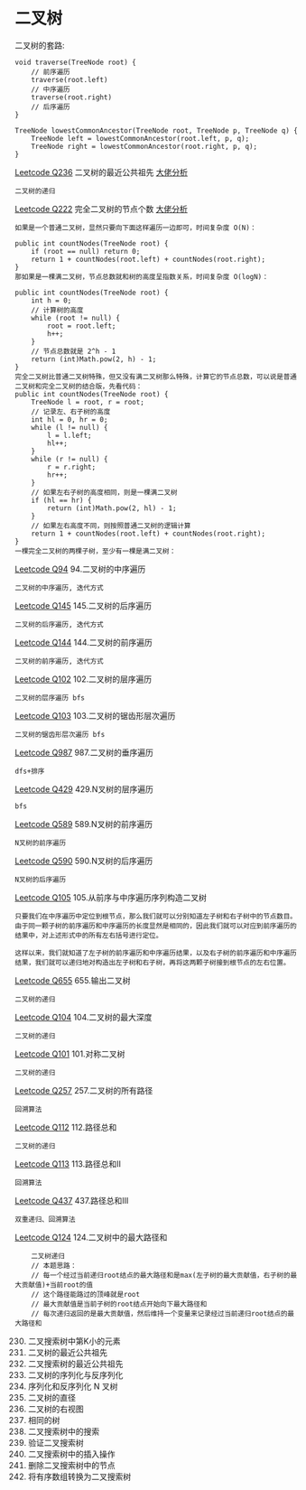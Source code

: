 # 二叉树

二叉树的套路:
```
void traverse(TreeNode root) {
    // 前序遍历
    traverse(root.left)
    // 中序遍历
    traverse(root.right)
    // 后序遍历
}

TreeNode lowestCommonAncestor(TreeNode root, TreeNode p, TreeNode q) {
    TreeNode left = lowestCommonAncestor(root.left, p, q);
    TreeNode right = lowestCommonAncestor(root.right, p, q);
}
```

[Leetcode Q236](java_src/236.二叉树的最近公共祖先.java) 二叉树的最近公共祖先 [大佬分析](https://mp.weixin.qq.com/s/9RKzBcr3I592spAsuMH45g)
```
二叉树的递归
```

[Leetcode Q222](java_src/222.完全二叉树的节点个数.java) 完全二叉树的节点个数 [大佬分析](https://mp.weixin.qq.com/s/xW2fbE3v4JhMSKfxoxIHBg)
```
如果是一个普通二叉树，显然只要向下面这样遍历一边即可，时间复杂度 O(N)：

public int countNodes(TreeNode root) {
    if (root == null) return 0;
    return 1 + countNodes(root.left) + countNodes(root.right);
}
那如果是一棵满二叉树，节点总数就和树的高度呈指数关系，时间复杂度 O(logN)：

public int countNodes(TreeNode root) {
    int h = 0;
    // 计算树的高度
    while (root != null) {
        root = root.left;
        h++;
    }
    // 节点总数就是 2^h - 1
    return (int)Math.pow(2, h) - 1;
}
完全二叉树比普通二叉树特殊，但又没有满二叉树那么特殊，计算它的节点总数，可以说是普通二叉树和完全二叉树的结合版，先看代码：
public int countNodes(TreeNode root) {
    TreeNode l = root, r = root;
    // 记录左、右子树的高度
    int hl = 0, hr = 0;
    while (l != null) {
        l = l.left;
        hl++;
    }
    while (r != null) {
        r = r.right;
        hr++;
    }
    // 如果左右子树的高度相同，则是一棵满二叉树
    if (hl == hr) {
        return (int)Math.pow(2, hl) - 1;
    }
    // 如果左右高度不同，则按照普通二叉树的逻辑计算
    return 1 + countNodes(root.left) + countNodes(root.right);
}
一棵完全二叉树的两棵子树，至少有一棵是满二叉树：
```

[Leetcode Q94](java_src/94.二叉树的中序遍历.java) 94.二叉树的中序遍历
```
二叉树的中序遍历, 迭代方式
```

[Leetcode Q145](java_src/145.二叉树的后序遍历.java) 145.二叉树的后序遍历
```
二叉树的后序遍历, 迭代方式
```

[Leetcode Q144](java_src/144.二叉树的前序遍历.java) 144.二叉树的前序遍历
```
二叉树的前序遍历, 迭代方式
```

[Leetcode Q102](java_src/102.二叉树的层序遍历.java) 102.二叉树的层序遍历
```
二叉树的层序遍历 bfs
```

[Leetcode Q103](java_src/103.二叉树的锯齿形层次遍历.java) 103.二叉树的锯齿形层次遍历
```
二叉树的锯齿形层次遍历 bfs
```

[Leetcode Q987](java_src/987.二叉树的垂序遍历.java) 987.二叉树的垂序遍历
```
dfs+排序
```

[Leetcode Q429](java_src/429.N叉树的层序遍历.java) 429.N叉树的层序遍历
```
bfs
```

[Leetcode Q589](java_src/589.N叉树的前序遍历.java) 589.N叉树的前序遍历
```
N叉树的前序遍历
```

[Leetcode Q590](java_src/590.N叉树的后序遍历.java) 590.N叉树的后序遍历
```
N叉树的后序遍历
```

[Leetcode Q105](java_src/105.从前序与中序遍历序列构造二叉树.java) 105.从前序与中序遍历序列构造二叉树
```
只要我们在中序遍历中定位到根节点，那么我们就可以分别知道左子树和右子树中的节点数目。由于同一颗子树的前序遍历和中序遍历的长度显然是相同的，因此我们就可以对应到前序遍历的结果中，对上述形式中的所有左右括号进行定位。

这样以来，我们就知道了左子树的前序遍历和中序遍历结果，以及右子树的前序遍历和中序遍历结果，我们就可以递归地对构造出左子树和右子树，再将这两颗子树接到根节点的左右位置。
```

[Leetcode Q655](java_src/655.输出二叉树.java) 655.输出二叉树
```
二叉树的递归
```

[Leetcode Q104](java_src/104.二叉树的最大深度.java) 104.二叉树的最大深度
```
二叉树的递归
```

[Leetcode Q101](java_src/101.对称二叉树.java) 101.对称二叉树
```
二叉树的递归
```

[Leetcode Q257](java_src/257.二叉树的所有路径.java) 257.二叉树的所有路径
```
回溯算法
```

[Leetcode Q112](java_src/112.路径总和.java) 112.路径总和
```
二叉树的递归
```

[Leetcode Q113](java_src/113.路径总和II.java) 113.路径总和II
```
回溯算法
```

[Leetcode Q437](java_src/437.路径总和III.java) 437.路径总和III
```
双重递归、回溯算法
```

[Leetcode Q124](java_src/124.二叉树中的最大路径和.java) 124.二叉树中的最大路径和
```
    二叉树递归
    // 本题思路：
    // 每一个经过当前递归root结点的最大路径和是max(左子树的最大贡献值，右子树的最大贡献值)+当前root的值
    // 这个路径能路过的顶峰就是root
    // 最大贡献值是当前子树的root结点开始向下最大路径和
    // 每次递归返回的是最大贡献值，然后维持一个变量来记录经过当前递归root结点的最大路径和
```
230. 二叉搜索树中第K小的元素
236. 二叉树的最近公共祖先
235. 二叉搜索树的最近公共祖先
297. 二叉树的序列化与反序列化
428. 序列化和反序列化 N 叉树
543. 二叉树的直径
199. 二叉树的右视图
100. 相同的树
700. 二叉搜索树中的搜索
98. 验证二叉搜索树
701. 二叉搜索树中的插入操作
450. 删除二叉搜索树中的节点
108. 将有序数组转换为二叉搜索树